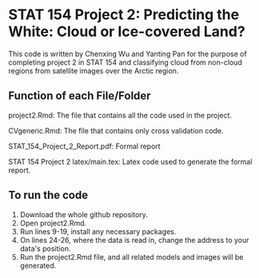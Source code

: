 # STAT 154 Project 2: Predicting the White: Cloud or Ice-covered Land?
This code is written by Chenxing Wu and Yanting Pan for the purpose of completing project 2 in STAT 154 and classifying cloud from non-cloud regions from satellite images over the Arctic region.

## Function of each File/Folder
project2.Rmd: The file that contains all the code used in the project.

CVgeneric.Rmd: The file that contains only cross validation code.

STAT_154_Project_2_Report.pdf: Formal report

STAT 154 Project 2 latex/main.tex: Latex code used to generate the formal report.


## To run the code
1. Download the whole github repository. 
2. Open project2.Rmd.
3. Run lines 9-19, install any necessary packages.
4. On lines 24-26, where the data is read in, change the address to your data's position.
5. Run the project2.Rmd file, and all related models and images will be generated.

